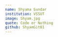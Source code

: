 ```yaml
---
name: Shyama Sundar
institution: VSSUT
image: Shyam.jpg
quote: Code or Nothing
github: ShyamGit01
---
```

